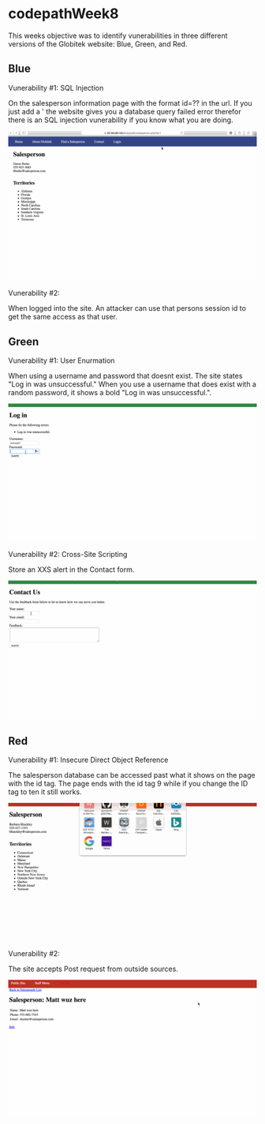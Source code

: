 # codepathWeek8
This weeks objective was to identify vunerabilities in three different versions of the Globitek website: Blue, Green, and Red.

## Blue
Vunerability #1: SQL Injection

On the salesperson information page with the format id=?? in the url. If you just add a ' the website gives you a database query failed error therefor there is an SQL injection vunerability if you know what you are doing.

![](blue_injection1.gif)

Vunerability #2:

When logged into the site. An attacker can use that persons session id to get the same access as that user.

## Green
Vunerability #1: User Enurmation

When using a username and password that doesnt exist. The site states "Log in was unsuccessful." When you use a username that does exist with a random password, it shows a bold "Log in was unsuccessful.".

![](green_injection1.gif)

Vunerability #2: Cross-Site Scripting

Store an XXS alert in the Contact form. <script>alert('test');</script>

![](green_injection2.gif)

## Red
Vunerability #1: Insecure Direct Object Reference

The salesperson database can be accessed past what it shows on the page with the id tag. The page ends with the id tag 9 while if you change the ID tag to ten it still works.

![](red_injection1.gif)

Vunerability #2: 

The site accepts Post request from outside sources.

![](red_injection2.gif)
